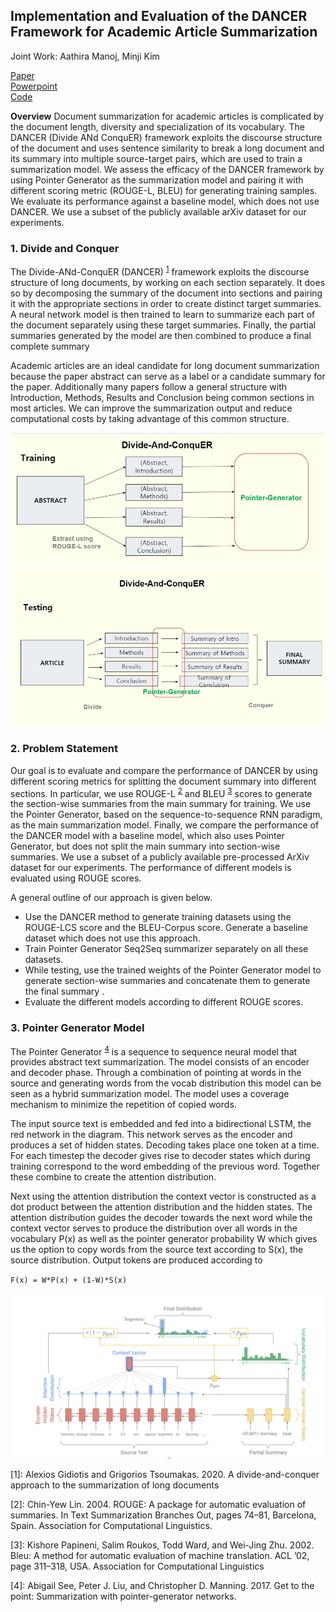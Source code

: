 ## Implementation and Evaluation of the DANCER Framework for Academic Article Summarization

Joint Work: Aathira Manoj, Minji Kim

[Paper](/pdf/SummaryPaper.pdf)
<br>
[Powerpoint](/pdf/SummarySlides.pdf)
<br>
[Code](https://github.com/ls5122/ArxivSummary)

**Overview** Document summarization for academic articles is complicated by the document length, diversity and specialization of its vocabulary. The DANCER (Divide ANd ConquER) framework exploits the discourse structure of the document and uses sentence similarity to break a long document and its summary into multiple source-target pairs, which are used to train a summarization model. We assess the efficacy of the DANCER framework by using Pointer Generator as the summarization model and pairing it with different scoring metric (ROUGE-L, BLEU) for generating training samples. We evaluate its performance against a baseline model, which does not use DANCER. We use a subset of the publicly available arXiv dataset for our experiments.

### 1. Divide and Conquer

The Divide-ANd-ConquER (DANCER) <sup>[1](#dancer)</sup> framework exploits the discourse structure of long documents, by working on each section separately. It does so by decomposing the summary of the document into sections and pairing it with the appropriate sections in order to create distinct target summaries. A neural network model is then trained to learn to summarize each part of the document separately using these target summaries. Finally, the partial summaries generated by the model are then combined to produce a final complete summary


Academic articles are an ideal candidate for long document summarization because the paper abstract can serve as a label or a candidate summary for the paper. Additionally many papers follow a general structure with Introduction, Methods, Results and Conclusion being common sections in most articles. We can improve the summarization output and reduce computational costs by taking advantage of this common structure. 


<img src="images/dancer_training.JPG?raw=true"/>

<br>

<img src="images/dancer_testing.JPG?raw=true"/>


### 2. Problem Statement

Our goal is to evaluate and compare the performance of DANCER by using different scoring metrics for splitting the document summary into different sections. In particular, we use ROUGE-L <sup>[2](#rouge)</sup> and BLEU <sup>[3](#bleu)</sup> scores to generate the section-wise summaries from the main summary for training. We use the Pointer Generator, based on the sequence-to-sequence RNN paradigm, as the main summarization model. Finally, we compare the performance of the DANCER model with a baseline model, which also uses Pointer Generator, but does not split the main summary into section-wise summaries. We use a subset of a publicly available pre-processed ArXiv dataset for our experiments. The performance of different models is evaluated using ROUGE scores. 

A general outline of our approach is given below. 

* Use the DANCER method to generate training datasets using the ROUGE-LCS score and the BLEU-Corpus score. Generate a baseline dataset which does not use this approach.
* Train Pointer Generator Seq2Seq summarizer separately on all these datasets. 
* While testing, use the trained weights of the Pointer Generator model to generate section-wise summaries and concatenate them to generate the final summary .
* Evaluate the different models according to different ROUGE scores.

### 3. Pointer Generator Model

The Pointer Generator <sup>[4](#pointer)</sup> is a sequence to sequence neural model that provides abstract text summarization. The model consists of an encoder and decoder phase. Through a combination of pointing at words in the source and generating words from the vocab distribution this model can be seen as a hybrid summarization model. The model uses a coverage mechanism to minimize the repetition of copied words. 

The input source text is embedded and fed into a bidirectional LSTM, the red network in the diagram. This network serves as the encoder and produces a set of hidden states. Decoding takes place one token at a time. For each timestep the decoder gives rise to decoder states which during training correspond to the word embedding of the previous word. Together these combine to create the attention distribution.

Next using the attention distribution the context vector is constructed as a dot product between the attention distribution and the hidden states. The attention distribution guides the decoder towards the next word while the context vector serves to produce the distribution over all words in the vocabulary P(x) as well as the pointer generator probability W which gives us the option to copy words from the source text according to  S(x), the source distribution. Output tokens are produced according to

``F(x) = W*P(x) + (1-W)*S(x)`` 


<img src="images/white_ptr_gen.png?raw=true"/>


<a name="dancer">[1]</a>: Alexios Gidiotis and Grigorios Tsoumakas. 2020.   A divide-and-conquer approach to the summarization of long documents

<a name="rouge">[2]</a>: Chin-Yew  Lin.  2004.   ROUGE:  A  package  for  automatic evaluation of summaries.  In Text Summarization Branches Out, pages 74–81, Barcelona, Spain. Association for Computational Linguistics.

<a name="bleu">[3]</a>: Kishore Papineni, Salim Roukos, Todd Ward, and Wei-Jing  Zhu.  2002. Bleu:  A  method  for  automatic evaluation of machine translation.  ACL ’02,  page 311–318, USA. Association for Computational Linguistics

<a name="pointer">[4]</a>: Abigail See, Peter J. Liu, and Christopher D. Manning. 2017. Get to the point: Summarization with pointer-generator networks.
